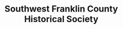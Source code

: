 ---
layout: repo
title: "Southwest Franklin County Historical Society"
id: 546
permalink: repos/546/
---